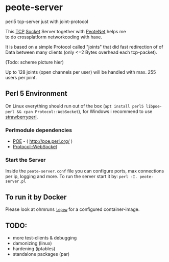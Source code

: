 # peote-server
perl5 tcp-server just with joint-protocol  

This [TCP](https://en.wikipedia.org/wiki/Transmission_Control_Protocol) [Socket](https://upload.wikimedia.org/wikipedia/commons/thumb/3/3e/BLW_Pair_of_socks.jpg/320px-BLW_Pair_of_socks.jpg) Server together with [PeoteNet](https://github.com/maitag/peote-net) helps me  
to do crossplatform networkcoding with haxe.  

It is based on a simple Protocol called "joints" that did fast redirection of of Data
between many clients (only <=2 Bytes overhead each tcp-packet).  

(Todo: scheme picture hier)  

Up to 128 joints (open channels per user) will be handled with max. 255 users per joint.  


## Perl 5 Environment
On Linux everything should run out of the box (`apt install perl5 libpoe-perl && cpan Protocol::WebSocket`),
for Windows i recommend to use [strawberryperl](http://strawberryperl.com/).  


### Perlmodule dependencies
- [POE](http://search.cpan.org/~rcaputo/POE-1.367/lib/POE.pm) - ( http://poe.perl.org/ )
- [Protocol::WebSocket](http://search.cpan.org/~vti/Protocol-WebSocket/lib/Protocol/WebSocket.pm)  


### Start the Server
Inside the `peote-server.conf` file you can configure ports, max connections per ip, logging and more.
To run the server start it by: `perl -I. peote-server.pl`  
 
 
## To run it by Docker
Please look at ohmruns [`lepew`](https://github.com/ohmrun/lepew) for a configured container-image.


## TODO:
- more test-clients & debugging
- damonizing (linux)
- hardening (iptables)
- standalone packages (par)
